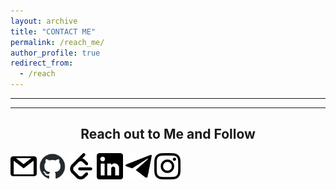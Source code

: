 ```yaml
---
layout: archive
title: "CONTACT ME"
permalink: /reach_me/
author_profile: true
redirect_from:
  - /reach
---
```


<!-- {% include base_path %} -->
-----
-----
<center> <h2>Reach out to Me and Follow</h2></center>



<a href="aditya.mehta@iitgn.ac.in"><img src="../_pages/gmail.png" alt="Gmail" style="width:42px;height:42px;"></a>
<a href="https://github.com/aditya-me13"><img src="../_pages/github-mark.png" alt="github" style="width:42px;height:42px;"></a>
<a href="https://leetcode.com/u/user8458Ef/"><img src="../_pages/Leetcode.png" alt="leetcode" style="width:42px;height:42px;"></a> 
<a href="https://www.linkedin.com/in/aditya-mehta-6ba290256/"><img src="../_pages/linkedin.png" alt="LinkedIn" style="width:42px;height:42px;"></a>
<a href="https://t.me/AdityaMehta1307"><img src="../_pages/telegram.png" alt="Telegram" style="width:42px;height:42px;"></a> 
<a href="https://www.instagram.com/adityaa_me13/?utm_source=qr&igshid=OGIxMTE0OTdkZA%3D%3D"><img src="../_pages/instagram.png" alt="Instagram" style="width:42px;height:42px;"></a>




  
  